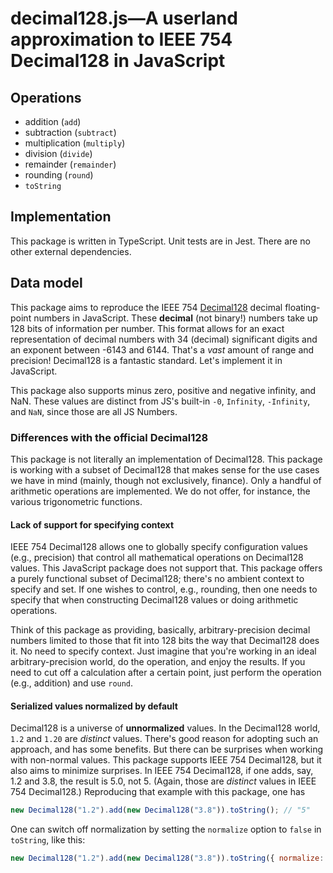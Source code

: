 # decimal128.js—A userland approximation to IEEE 754 Decimal128 in JavaScript

## Operations

-   addition (`add`)
-   subtraction (`subtract`)
-   multiplication (`multiply`)
-   division (`divide`)
-   remainder (`remainder`)
-   rounding (`round`)
-   `toString`

## Implementation

This package is written in TypeScript. Unit tests are in Jest. There are no other external dependencies.

## Data model

This package aims to reproduce the IEEE 754 [Decimal128](https://en.wikipedia.org/wiki/Decimal128_floating-point_format) decimal floating-point numbers in JavaScript. These **decimal** (not binary!) numbers take up 128 bits of information per number. This format allows for an exact representation of decimal numbers with 34 (decimal) significant digits and an exponent between -6143 and 6144. That's a _vast_ amount of range and precision! Decimal128 is a fantastic standard. Let's implement it in JavaScript.

This package also supports minus zero, positive and negative infinity, and NaN. These values are distinct from JS's built-in `-0`, `Infinity`, `-Infinity`, and `NaN`, since those are all JS Numbers.

### Differences with the official Decimal128

This package is not literally an implementation of Decimal128. This package is working with a subset of Decimal128 that makes sense for the use cases we have in mind (mainly, though not exclusively, finance). Only a handful of arithmetic operations are implemented. We do not offer, for instance, the various trigonometric functions.

#### Lack of support for specifying context

IEEE 754 Decimal128 allows one to globally specify configuration values (e.g., precision) that control all mathematical operations on Decimal128 values. This JavaScript package does not support that. This package offers a purely functional subset of Decimal128; there's no ambient context to specify and set. If one wishes to control, e.g., rounding, then one needs to specify that when constructing Decimal128 values or doing arithmetic operations.

Think of this package as providing, basically, arbitrary-precision decimal numbers limited to those that fit into 128 bits the way that Decimal128 does it. No need to specify context. Just imagine that you're working in an ideal arbitrary-precision world, do the operation, and enjoy the results. If you need to cut off a calculation after a certain point, just perform the operation (e.g., addition) and use `round`.

#### Serialized values normalized by default

Decimal128 is a universe of **unnormalized** values. In the Decimal128 world, `1.2` and `1.20` are _distinct_ values. There's good reason for adopting such an approach, and has some benefits. But there can be surprises when working with non-normal values. This package supports IEEE 754 Decimal128, but it also aims to minimize surprises. In IEEE 754 Decimal128, if one adds, say, 1.2 and 3.8, the result is 5.0, not 5. (Again, those are _distinct_ values in IEEE 754 Decimal128.) Reproducing that example with this package, one has

```javascript
new Decimal128("1.2").add(new Decimal128("3.8")).toString(); // "5"
```

One can switch off normalization by setting the `normalize` option to `false` in `toString`, like this:

```javascript
new Decimal128("1.2").add(new Decimal128("3.8")).toString({ normalize: false }); // "5.0"
```
